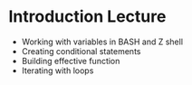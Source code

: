 # Introduction Lecture
* Working with variables in BASH and Z shell 
* Creating conditional statements 
* Building effective function 
* Iterating with loops
